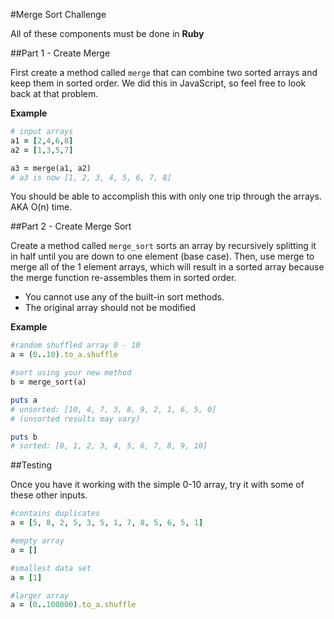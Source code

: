 #Merge Sort Challenge

All of these components must be done in **Ruby**

##Part 1 - Create Merge

First create a method called `merge` that can combine two sorted arrays and keep them in sorted order. We did this in JavaScript, so feel free to look back at that problem.

**Example**

```rb
# input arrays
a1 = [2,4,6,8]
a2 = [1,3,5,7]

a3 = merge(a1, a2)
# a3 is now [1, 2, 3, 4, 5, 6, 7, 8]
```

You should be able to accomplish this with only one trip through the arrays. AKA O(n) time.

##Part 2 - Create Merge Sort

Create a method called `merge_sort` sorts an array by recursively splitting it in half until you are down to one element (base case). Then, use merge to merge all of the 1 element arrays, which will result in a sorted array because the merge function re-assembles them in sorted order.

* You cannot use any of the built-in sort methods.
* The original array should not be modified

**Example**

```rb
#random shuffled array 0 - 10
a = (0..10).to_a.shuffle

#sort using your new method
b = merge_sort(a)

puts a
# unsorted: [10, 4, 7, 3, 8, 9, 2, 1, 6, 5, 0]
# (unsorted results may vary)

puts b
# sorted: [0, 1, 2, 3, 4, 5, 6, 7, 8, 9, 10]
```

##Testing

Once you have it working with the simple 0-10 array, try it with some of these other inputs.

```rb
#contains duplicates
a = [5, 8, 2, 5, 3, 5, 1, 7, 8, 5, 6, 5, 1]

#empty array
a = []

#smallest data set
a = [1]

#larger array
a = (0..100000).to_a.shuffle
```

